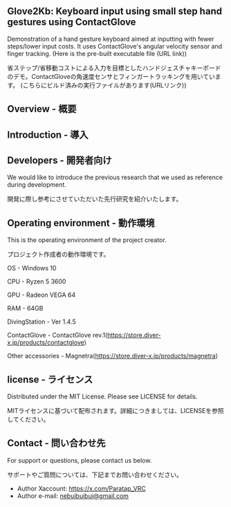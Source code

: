 ## Glove2Kb: Keyboard input using small step hand gestures using ContactGlove
Demonstration of a hand gesture keyboard aimed at inputting with fewer steps/lower input costs. It uses ContactGlove's angular velocity sensor and finger tracking.
(Here is the pre-built executable file (URL link))

省ステップ/省移動コストによる入力を目標としたハンドジェスチャキーボードのデモ。ContactGloveの角速度センサとフィンガートラッキングを用いています。
(こちらにビルド済みの実行ファイルがあります(URLリンク))

## Overview - 概要

## Introduction - 導入

## Developers - 開発者向け

We would like to introduce the previous research that we used as reference during development.

開発に際し参考にさせていただいた先行研究を紹介いたします。

## Operating environment - 動作環境

This is the operating environment of the project creator.

プロジェクト作成者の動作環境です。

OS - Windows 10

CPU - Ryzen 5 3600

GPU - Radeon VEGA 64

RAM - 64GB

DivingStation - Ver 1.4.5

ContactGlove - ContactGlove rev.1(https://store.diver-x.jp/products/contactglove)

Other accessories - Magnetra(https://store.diver-x.jp/products/magnetra)

## license - ライセンス

Distributed under the MIT License. Please see LICENSE for details.

MITライセンスに基づいて配布されます。詳細につきましては、LICENSEを参照してください。

## Contact - 問い合わせ先

For support or questions, please contact us below.

サポートやご質問については、下記までお問い合わせください。

- Author Xaccount: https://x.com/Paratap_VRC
- Author e-mail: nebuibuibui@gmail.com
